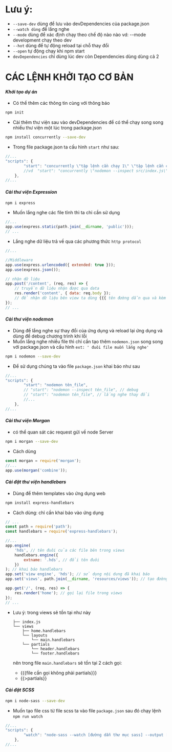 # **Lưu ý:**

-   `--save-dev` dùng để lưu vào devDependencies của package.json
-   `--watch dùng` để lắng nghe
-   `--mode` dùng để xác định chạy theo chế độ nào nào vd: --mode development chạy theo dev
-   `--hot` dùng để tự động reload tại chỗ thay đổi
-   `--open` tự động chạy khi npm start
-   `devDependencies` chỉ dùng lúc dev còn Dependencies dùng dùng cả 2

# **CÁC LỆNH KHỞI TẠO CƠ BẢN**

#### _Khởi tạo dự án_

-   Có thể thêm các thông tin cùng với thông báo

```sh
npm init
```

-   Cài thêm thư viện sau vào devDependencies để có thể chạy song song nhiều thư viện một lúc trong package.json

```sh
npm install concurrently --save-dev
```

-   Trong file package.json ta cấu hình `start` như sau:

```js
//...
"scripts": {
        "start": "concurrently \"tập lệnh cần chạy 1\" \"tập lệnh cần chạy 2\""
        //vd  "start": "concurrently \"nodemon --inspect src/index.js\" \"npm run watch\"",
    },
//...
```

#### _Cài thư viện Expression_

```sh
npm i express
```

-   Muốn lắng nghe các file tĩnh thì ta chỉ cần sử dụng

```js
//...
app.use(express.static(path.join(__dirname, 'public')));
// ...
```

-   Lắng nghe dữ liệu trả về qua các phương thức `http protocol`

```js
//...

//Middleware
app.use(express.urlencoded({ extended: true }));
app.use(express.json());

// nhận dữ liệu
app.post('/content', (req, res) => {
    // truyền dữ liệu nhận được qua data
    res.render('content', { data: req.body });
    // để nhận dữ liệu bên view ta dùng {{{ tên đường dẫn qua và kèm theo đối tượng}}}
});
// ...
```

#### _Cài thư viện nodemon_

-   Dùng để lắng nghe sự thay đổi của ứng dụng và reload lại ứng dụng và dùng để debug chương trình khi lỗi
-   Muốn lắng nghe nhiều file thì chỉ cần tạo thêm `nodemon.json` song song với package.json và cấu hình `ext: ' đuôi file muốn lắng nghe'`

```sh
npm i nodemon --save-dev
```

-   Để sử dụng chúng ta vào file `package.json` khai báo như sau

```js
//...
"scripts": {
        "start": "nodemon tên_file",
        // "start": "nodemon --inspect tên_file", // debug
        // "start": "nodemon tên_file", // lắng nghe thay đổi
        //...
    },
//...
```

#### _Cài thư viện Morgan_

-   có thể quan sát các request gửi về node Server

```sh
npm i morgan --save-dev
```

-   Cách dùng

```js
const morgan = require('morgan');
//...
app.use(morgan('combine'));
```

#### _Cài đặt thư viện handlebars_

-   Dùng để thêm templates vào ứng dụng web

```sh
npm install express-handlebars
```

-   Cách dùng: chỉ cần khai báo vào ứng dụng

```js
// ...
const path = require('path');
const handlebars = require('express-handlebars');

//...
app.engine(
    'hds', // tên đuôi của các file bên trong views
    handlebars.engine({
        extname: '.hds', // đổi tên đuôi
    })
); // khai báo handlebars
app.set('view engine', 'hds'); // sử dụng nội dung đã khai báo
app.set('views', path.join(__dirname, 'resources/views')); // tạo đường dẫn tới file views

app.get('/', (req, res) => {
    res.render('home'); // gọi lại file trong views
});
// ...
```

-   Lưu ý:
    trong views sẽ tồn tại như này

    ```
    ├── index.js
    └── views
        ├── home.handlebars
        └── layouts
            └── main.handlebars
        └── partials
            └── header.handlebars
            └── footer.handlebars
    ```

    nên trong file `main.handlebars` sẽ tồn tại 2 cách gọi:

    -   {{{file cần gọi không phải partials}}}
    -   {{>partials}}

#### _Cài đặt SCSS_

```sh
npm i node-sass --save-dev
```

-   Muốn tạo file css từ file scss ta vào file `package.json` sau đó chạy lệnh `npm run watch`

```js
//...
"scripts": {
        "watch": "node-sass --watch [đường dẫn thư mục sass] --output [đường dẫn thư mục css]"
    },
//...
```
